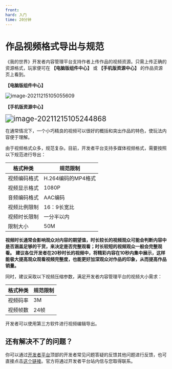 ```yaml
---
front:
hard: 入门
time: 20分钟
---
```


# 作品视频格式导出与规范

《我的世界》开发者内容管理平台支持作者上传作品的视频资源。只需上传正确的资源格式，玩家便可在 **【电脑版组件中心】** 或 **【手机版资源中心】** 的作品资源页上看到。

 **【电脑版组件中心】**

<img src="./images/video_10.png" alt="image-20211215105055609" style="zoom:110%;" />



 **【手机版资源中心】**

<img src="./images/video_11.png" alt="image-20211215105244868" style="zoom:160%;" />



在通常情况下，一个小巧精良的视频可以很好的概括和突出作品的特色，使玩法内容便于理解。



由于视频格式众多，规范复杂。目前，开发者平台支持多媒体视频格式，需要按照以下规范进行导出：

| 格式种类     | 规范限制           |
| ------------ | ------------------ |
| 视频编码格式 | H.264编码的MP4格式 |
| 视频显示格式 | 1080P              |
| 音频编码格式 | AAC编码            |
| 视频比例限制 | 16：9长宽比        |
| 视频时长限制 | 一分半以内         |
| 限制大小     | 50M                |



**视频时长通常会影响观众对内容的期望值，时长较长的视频观众可能会判断内容中是否涵盖足够的干货，来决定是否完整观看；时长较短的视频观众一般会完整观看。**
**建议各位开发者在20秒时长的视频中，将精彩内容在10秒内集中展示，这样能极大提高观众观看视频完整度，也能更好加深观众对作品的印象，从而提高作品销量。**



同时，建议采取以下视频压缩参数，满足开发者内容管理平台的视频大小需求：

| 格式种类 | 规范限制 |
| -------- | -------- |
| 视频码率 | 3M       |
| 视频帧数 | 24帧     |



开发者可以使用第三方软件进行视频编辑导出。



## 还有解决不了的问题？

你可以通过[开发者平台](https://mcdev.webapp.163.com/#/square)顶部的开发者常见问题答疑的反馈其他问题进行反馈，也可直接点击[这个链接](https://mcdev.webapp.163.com/#/feedbackModal)。官方将通过开发者平台站内信与您取得联系。


